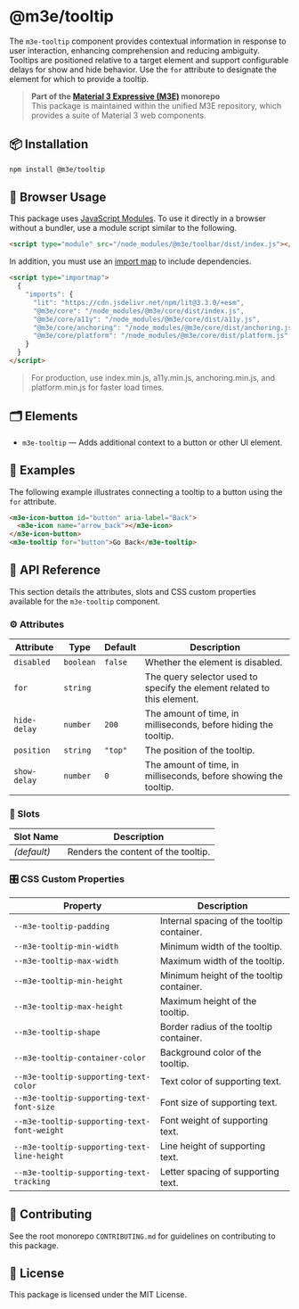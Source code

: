 # @m3e/tooltip

The `m3e-tooltip` component provides contextual information in response to user interaction, enhancing comprehension and reducing ambiguity. Tooltips are positioned relative to a target element and support configurable delays for show and hide behavior. Use the `for` attribute to designate the element for which to provide a tooltip.

> **Part of the [Material 3 Expressive (M3E)](../../README.md) monorepo**  
> This package is maintained within the unified M3E repository, which provides a suite of Material 3 web components.

## 📦 Installation

```bash
npm install @m3e/tooltip
```

## 🚀 Browser Usage

This package uses [JavaScript Modules](https://developer.mozilla.org/en-US/docs/Web/JavaScript/Guide/Modules#module_specifiers). To use it directly in a browser without a bundler, use a module script similar to the following.

```html
<script type="module" src="/node_modules/@m3e/toolbar/dist/index.js"></script>
```

In addition, you must use an [import map](https://developer.mozilla.org/en-US/docs/Web/HTML/Reference/Elements/script/type/importmap) to include dependencies.

```html
<script type="importmap">
  {
    "imports": {
      "lit": "https://cdn.jsdelivr.net/npm/lit@3.3.0/+esm",
      "@m3e/core": "/node_modules/@m3e/core/dist/index.js",
      "@m3e/core/a11y": "/node_modules/@m3e/core/dist/a11y.js",
      "@m3e/core/anchoring": "/node_modules/@m3e/core/dist/anchoring.js",
      "@m3e/core/platform": "/node_modules/@m3e/core/dist/platform.js"
    }
  }
</script>
```

> For production, use index.min.js, a11y.min.js, anchoring.min.js, and platform.min.js for faster load times.

## 🗂️ Elements

- `m3e-tooltip` — Adds additional context to a button or other UI element.

## 🧪 Examples

The following example illustrates connecting a tooltip to a button using the `for` attribute.

```html
<m3e-icon-button id="button" aria-label="Back">
  <m3e-icon name="arrow_back"></m3e-icon>
</m3e-icon-button>
<m3e-tooltip for="button">Go Back</m3e-tooltip>
```

## 📖 API Reference

This section details the attributes, slots and CSS custom properties available for the `m3e-tooltip` component.

### ⚙️ Attributes

| Attribute    | Type      | Default | Description                                                             |
| ------------ | --------- | ------- | ----------------------------------------------------------------------- |
| `disabled`   | `boolean` | `false` | Whether the element is disabled.                                        |
| `for`        | `string`  |         | The query selector used to specify the element related to this element. |
| `hide-delay` | `number`  | `200`   | The amount of time, in milliseconds, before hiding the tooltip.         |
| `position`   | `string`  | `"top"` | The position of the tooltip.                                            |
| `show-delay` | `number`  | `0`     | The amount of time, in milliseconds, before showing the tooltip.        |

### 🧩 Slots

| Slot Name   | Description                         |
| ----------- | ----------------------------------- |
| _(default)_ | Renders the content of the tooltip. |

### 🎛️ CSS Custom Properties

| Property                                    | Description                                |
| ------------------------------------------- | ------------------------------------------ |
| `--m3e-tooltip-padding`                     | Internal spacing of the tooltip container. |
| `--m3e-tooltip-min-width`                   | Minimum width of the tooltip.              |
| `--m3e-tooltip-max-width`                   | Maximum width of the tooltip.              |
| `--m3e-tooltip-min-height`                  | Minimum height of the tooltip container.   |
| `--m3e-tooltip-max-height`                  | Maximum height of the tooltip.             |
| `--m3e-tooltip-shape`                       | Border radius of the tooltip container.    |
| `--m3e-tooltip-container-color`             | Background color of the tooltip.           |
| `--m3e-tooltip-supporting-text-color`       | Text color of supporting text.             |
| `--m3e-tooltip-supporting-text-font-size`   | Font size of supporting text.              |
| `--m3e-tooltip-supporting-text-font-weight` | Font weight of supporting text.            |
| `--m3e-tooltip-supporting-text-line-height` | Line height of supporting text.            |
| `--m3e-tooltip-supporting-text-tracking`    | Letter spacing of supporting text.         |

## 🤝 Contributing

See the root monorepo `CONTRIBUTING.md` for guidelines on contributing to this package.

## 📄 License

This package is licensed under the MIT License.
